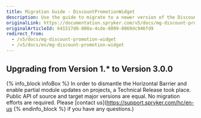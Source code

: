 ```yaml
---
title: Migration Guide - DiscountPromotionWidget
description: Use the guide to migrate to a newer version of the DiscountPromotionWidget module.
originalLink: https://documentation.spryker.com/v5/docs/mg-discount-promotion-widget
originalArticleId: 641517d8-800a-4cde-8099-8069dc946fd9
redirect_from:
  - /v5/docs/mg-discount-promotion-widget
  - /v5/docs/en/mg-discount-promotion-widget
---
```


## Upgrading from Version 1.* to Version 3.0.0

{% info_block infoBox %}
In order to dismantle the Horizontal Barrier and enable partial module updates on projects, a Technical Release took place. Public API of source and target major versions are equal. No migration efforts are required. Please [contact us](https://support.spryker.com/hc/en-us
{% endinfo_block %} if you have any questions.)
